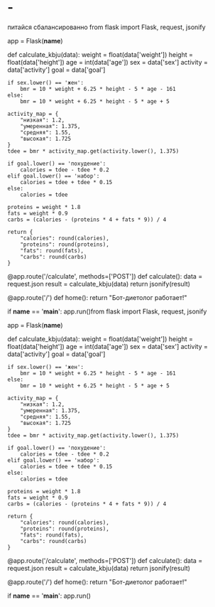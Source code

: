# -
питайся сбалансированно 
from flask import Flask, request, jsonify

app = Flask(__name__)

def calculate_kbju(data):
    weight = float(data['weight'])
    height = float(data['height'])
    age = int(data['age'])
    sex = data['sex']
    activity = data['activity']
    goal = data['goal']

    if sex.lower() == 'жен':
        bmr = 10 * weight + 6.25 * height - 5 * age - 161
    else:
        bmr = 10 * weight + 6.25 * height - 5 * age + 5

    activity_map = {
        "низкая": 1.2,
        "умеренная": 1.375,
        "средняя": 1.55,
        "высокая": 1.725
    }
    tdee = bmr * activity_map.get(activity.lower(), 1.375)

    if goal.lower() == 'похудение':
        calories = tdee - tdee * 0.2
    elif goal.lower() == 'набор':
        calories = tdee + tdee * 0.15
    else:
        calories = tdee

    proteins = weight * 1.8
    fats = weight * 0.9
    carbs = (calories - (proteins * 4 + fats * 9)) / 4

    return {
        "calories": round(calories),
        "proteins": round(proteins),
        "fats": round(fats),
        "carbs": round(carbs)
    }

@app.route('/calculate', methods=['POST'])
def calculate():
    data = request.json
    result = calculate_kbju(data)
    return jsonify(result)

@app.route('/')
def home():
    return "Бот-диетолог работает!"

if __name__ == '__main__':
    app.run()from flask import Flask, request, jsonify

app = Flask(__name__)

def calculate_kbju(data):
    weight = float(data['weight'])
    height = float(data['height'])
    age = int(data['age'])
    sex = data['sex']
    activity = data['activity']
    goal = data['goal']

    if sex.lower() == 'жен':
        bmr = 10 * weight + 6.25 * height - 5 * age - 161
    else:
        bmr = 10 * weight + 6.25 * height - 5 * age + 5

    activity_map = {
        "низкая": 1.2,
        "умеренная": 1.375,
        "средняя": 1.55,
        "высокая": 1.725
    }
    tdee = bmr * activity_map.get(activity.lower(), 1.375)

    if goal.lower() == 'похудение':
        calories = tdee - tdee * 0.2
    elif goal.lower() == 'набор':
        calories = tdee + tdee * 0.15
    else:
        calories = tdee

    proteins = weight * 1.8
    fats = weight * 0.9
    carbs = (calories - (proteins * 4 + fats * 9)) / 4

    return {
        "calories": round(calories),
        "proteins": round(proteins),
        "fats": round(fats),
        "carbs": round(carbs)
    }

@app.route('/calculate', methods=['POST'])
def calculate():
    data = request.json
    result = calculate_kbju(data)
    return jsonify(result)

@app.route('/')
def home():
    return "Бот-диетолог работает!"

if __name__ == '__main__':
    app.run()
    
